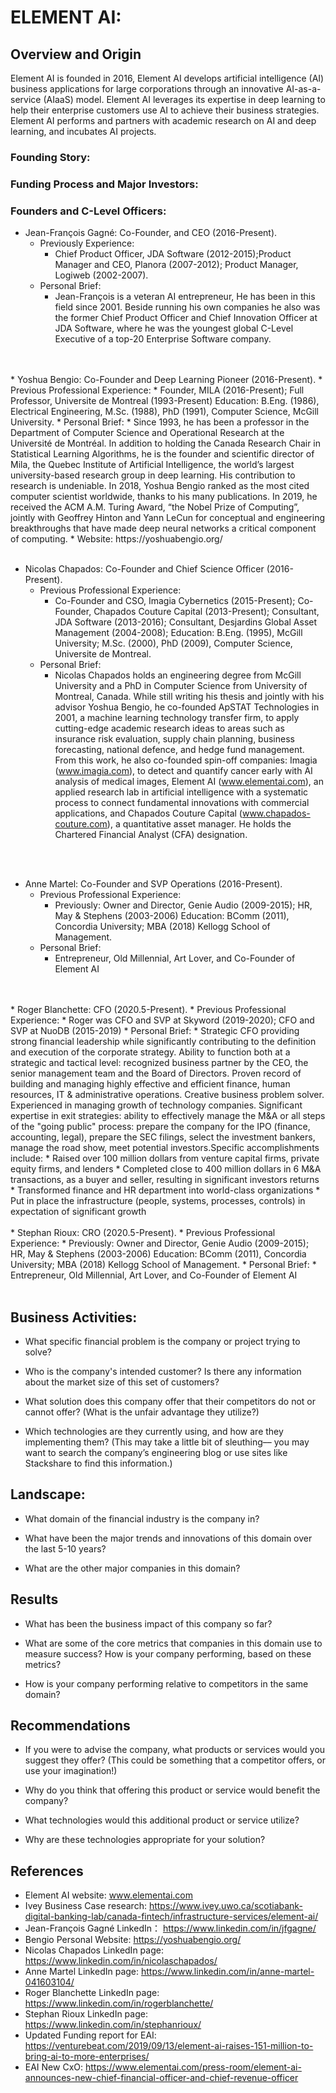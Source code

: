 
# ELEMENT AI: 

## Overview and Origin

Element AI is founded in 2016, Element AI develops artificial intelligence (AI) business applications for large corporations through an innovative AI-as-a-service (AIaaS) model. Element AI leverages its expertise in deep learning to help their enterprise customers use AI to achieve their business strategies. Element AI performs and partners with academic research on AI and deep learning, and incubates AI projects.  

### Founding Story:

### Funding Process and Major Investors:

### Founders and C-Level Officers:
* Jean-François Gagné: Co-Founder, and CEO (2016-Present).
  * Previously Experience: 
    * Chief Product Officer, JDA Software (2012-2015);Product Manager and CEO, Planora (2007-2012); Product Manager, Logiweb (2002-2007).  
  * Personal Brief:   
    *  Jean-François is a veteran AI entrepreneur, He has been in this field since 2001. Beside running his own companies he also was the former Chief Product Officer and Chief Innovation Officer at JDA Software, where he was the youngest global C-Level Executive of a top-20 Enterprise Software company.<br/>
<br/>
<br/>
* Yoshua Bengio: Co-Founder and Deep Learning Pioneer (2016-Present).  
  * Previous Professional Experience:  
    * Founder, MILA (2016-Present); Full Professor, Universite de Montreal (1993-Present) Education: B.Eng. (1986), Electrical Engineering, M.Sc. (1988), PhD (1991), Computer Science, McGill University.
  * Personal Brief: 
    * Since 1993, he has been a professor in the Department of Computer Science and Operational Research at the Université de Montréal. In addition to holding the Canada Research Chair in Statistical Learning Algorithms, he is the founder and scientific director of Mila, the Quebec Institute of Artificial Intelligence, the world’s largest university-based research group in deep learning. His contribution to research is undeniable. In 2018, Yoshua Bengio ranked as the most cited computer scientist worldwide, thanks to his many publications. In 2019, he received the ACM A.M. Turing Award, “the Nobel Prize of Computing”, jointly with Geoffrey Hinton and Yann LeCun for conceptual and engineering breakthroughs that have made deep neural networks a critical component of computing.
    * Website: https://yoshuabengio.org/  
<br/>
<br/>
            
* Nicolas Chapados: Co-Founder and Chief Science Officer (2016-Present).
  * Previous Professional Experience: 
    * Co-Founder and CSO, Imagia Cybernetics (2015-Present); Co-Founder, Chapados Couture Capital (2013-Present); Consultant, JDA Software (2013-2016); Consultant, Desjardins Global Asset Management (2004-2008); Education: B.Eng. (1995), McGill University; M.Sc. (2000), PhD (2009), Computer Science, Universite de Montreal.
  * Personal Brief: 
    * Nicolas Chapados holds an engineering degree from McGill University and a PhD in Computer Science from University of Montreal, Canada. While still writing his thesis and jointly with his advisor Yoshua Bengio, he co-founded ApSTAT Technologies in 2001, a machine learning technology transfer firm, to apply cutting-edge academic research ideas to areas such as insurance risk evaluation, supply chain planning, business forecasting, national defence, and hedge fund management. From this work, he also co-founded spin-off companies: Imagia (www.imagia.com), to detect and quantify cancer early with AI analysis of medical images, Element AI (www.elementai.com), an applied research lab in artificial intelligence with a systematic process to connect fundamental innovations with commercial applications, and Chapados Couture Capital (www.chapados-couture.com), a quantitative asset manager. He holds the Chartered Financial Analyst (CFA) designation.  
<br/>
<br/>
           
* Anne Martel: Co-Founder and SVP Operations (2016-Present).
  * Previous Professional Experience: 
     * Previously: Owner and Director, Genie Audio (2009-2015); HR, May & Stephens (2003-2006) Education: BComm (2011), Concordia University; MBA (2018) Kellogg School of Management.
  * Personal Brief: 
     * Entrepreneur, Old Millennial, Art Lover, and Co-Founder of Element AI  
<br/>
<br/>
* Roger Blanchette: CFO (2020.5-Present).
  * Previous Professional Experience: 
     * Roger was CFO and SVP at Skyword (2019-2020); CFO and SVP at NuoDB (2015-2019)
  * Personal Brief: 
     * Strategic CFO providing strong financial leadership while significantly contributing to the definition and execution of the corporate strategy. Ability to function both at a strategic and tactical level: recognized business partner by the CEO, the senior management team and the Board of Directors. Proven record of building and managing highly effective and efficient finance, human resources, IT & administrative operations. Creative business problem solver. Experienced in managing growth of technology companies. Significant expertise in exit strategies: ability to effectively manage the M&A or all steps of the "going public" process: prepare the company for the IPO (finance, accounting, legal), prepare the SEC filings, select the investment bankers, manage the road show, meet potential investors.Specific accomplishments include:
        * Raised over 100 million dollars from venture capital firms, private equity firms, and lenders
        * Completed close to 400 million dollars in 6 M&A transactions, as a buyer and seller, resulting in significant investors returns
        * Transformed finance and HR department into world-class organizations
        * Put in place the infrastructure (people, systems, processes, controls) in expectation of significant growth   
<br/>
<br/> 
* Stephan Rioux: CRO (2020.5-Present).
  * Previous Professional Experience: 
     * Previously: Owner and Director, Genie Audio (2009-2015); HR, May & Stephens (2003-2006) Education: BComm (2011), Concordia University; MBA (2018) Kellogg School of Management.
  * Personal Brief: 
     * Entrepreneur, Old Millennial, Art Lover, and Co-Founder of Element AI 
<br/>
<br/>


## Business Activities:

* What specific financial problem is the company or project trying to solve?

* Who is the company's intended customer?  Is there any information about the market size of this set of customers?

* What solution does this company offer that their competitors do not or cannot offer? (What is the unfair advantage they utilize?)

* Which technologies are they currently using, and how are they implementing them? (This may take a little bit of sleuthing–– you may want to search the company’s engineering blog or use sites like Stackshare to find this information.)

## Landscape:

* What domain of the financial industry is the company in?

* What have been the major trends and innovations of this domain over the last 5-10 years?

* What are the other major companies in this domain?

## Results

* What has been the business impact of this company so far?

* What are some of the core metrics that companies in this domain use to measure success? How is your company performing, based on these metrics?

* How is your company performing relative to competitors in the same domain?

## Recommendations

* If you were to advise the company, what products or services would you suggest they offer? (This could be something that a competitor offers, or use your imagination!)

* Why do you think that offering this product or service would benefit the company?

* What technologies would this additional product or service utilize?

* Why are these technologies appropriate for your solution?

## References

* Element AI website: www.elementai.com
* Ivey Business Case research: https://www.ivey.uwo.ca/scotiabank-digital-banking-lab/canada-fintech/infrastructure-services/element-ai/
* Jean-François Gagné LinkedIn： https://www.linkedin.com/in/jfgagne/
* Bengio Personal Website: https://yoshuabengio.org/
* Nicolas Chapados LinkedIn page: https://www.linkedin.com/in/nicolaschapados/
* Anne Martel LinkedIn page: https://www.linkedin.com/in/anne-martel-041603104/
* Roger Blanchette LinkedIn page: https://www.linkedin.com/in/rogerblanchette/
* Stephan Rioux LinkedIn page: https://www.linkedin.com/in/stephanrioux/
* Updated Funding report for EAI: https://venturebeat.com/2019/09/13/element-ai-raises-151-million-to-bring-ai-to-more-enterprises/
* EAI New CxO: https://www.elementai.com/press-room/element-ai-announces-new-chief-financial-officer-and-chief-revenue-officer
